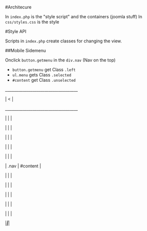 #Architecure

In `index.php` is the "style script" and the containers (joomla stuff)
In `css/styles.css` is the style


#Style API

Scripts in `index.php` create classes for changing the view.

##Mobile Sidemenu

Onclick `button.getmenu` in the `div.nav` (Nav on the top) 
 * `button.getmenu` get Class `.left`
 * `ul.menu` gets Class `.selected`
 * `#content` get Class `.unselected`

\_____________________________________

 | < |                                

\_____________________________________

|                                     |                 |

|                 |                 |

|                 |                 |

|                 |                 |

|                 |                 |

|      .nav       |    #content     |

|                 |                 |

|                 |                 |

|                 |                 |

|                 |                 |

|                 |                 |

|_________________|_________________|